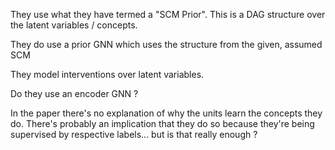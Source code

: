 They use what they have termed a "SCM Prior". This is a DAG structure over the latent variables / concepts.

They do use a prior GNN which uses the structure from the given, assumed SCM


They model interventions over latent variables.

Do they use an encoder GNN ?

In the paper there's no explanation of why the units learn the concepts they do. There's probably an implication that they do so because they're being supervised by respective labels... but is that really enough ?

